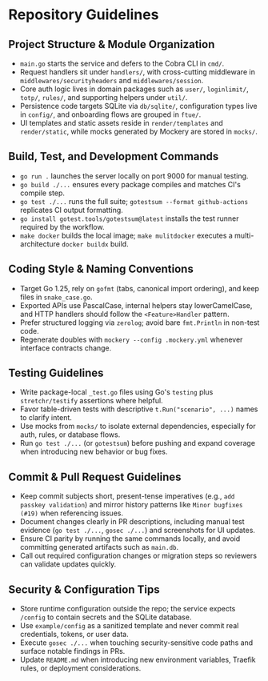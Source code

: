 # Repository Guidelines

## Project Structure & Module Organization
- `main.go` starts the service and defers to the Cobra CLI in `cmd/`.
- Request handlers sit under `handlers/`, with cross-cutting middleware in `middlewares/securityheaders` and `middlewares/session`.
- Core auth logic lives in domain packages such as `user/`, `loginlimit/`, `totp/`, `rules/`, and supporting helpers under `util/`.
- Persistence code targets SQLite via `db/sqlite/`, configuration types live in `config/`, and onboarding flows are grouped in `ftue/`.
- UI templates and static assets reside in `render/templates` and `render/static`, while mocks generated by Mockery are stored in `mocks/`.

## Build, Test, and Development Commands
- `go run .` launches the server locally on port 9000 for manual testing.
- `go build ./...` ensures every package compiles and matches CI's compile step.
- `go test ./...` runs the full suite; `gotestsum --format github-actions` replicates CI output formatting.
- `go install gotest.tools/gotestsum@latest` installs the test runner required by the workflow.
- `make docker` builds the local image; `make mulitdocker` executes a multi-architecture `docker buildx` build.

## Coding Style & Naming Conventions
- Target Go 1.25, rely on `gofmt` (tabs, canonical import ordering), and keep files in `snake_case.go`.
- Exported APIs use PascalCase, internal helpers stay lowerCamelCase, and HTTP handlers should follow the `<Feature>Handler` pattern.
- Prefer structured logging via `zerolog`; avoid bare `fmt.Println` in non-test code.
- Regenerate doubles with `mockery --config .mockery.yml` whenever interface contracts change.

## Testing Guidelines
- Write package-local `_test.go` files using Go's `testing` plus `stretchr/testify` assertions where helpful.
- Favor table-driven tests with descriptive `t.Run("scenario", ...)` names to clarify intent.
- Use mocks from `mocks/` to isolate external dependencies, especially for auth, rules, or database flows.
- Run `go test ./...` (or `gotestsum`) before pushing and expand coverage when introducing new behavior or bug fixes.

## Commit & Pull Request Guidelines
- Keep commit subjects short, present-tense imperatives (e.g., `add passkey validation`) and mirror history patterns like `Minor bugfixes (#19)` when referencing issues.
- Document changes clearly in PR descriptions, including manual test evidence (`go test ./...`, `gosec ./...`) and screenshots for UI updates.
- Ensure CI parity by running the same commands locally, and avoid committing generated artifacts such as `main.db`.
- Call out required configuration changes or migration steps so reviewers can validate updates quickly.

## Security & Configuration Tips
- Store runtime configuration outside the repo; the service expects `/config` to contain secrets and the SQLite database.
- Use `example/config` as a sanitized template and never commit real credentials, tokens, or user data.
- Execute `gosec ./...` when touching security-sensitive code paths and surface notable findings in PRs.
- Update `README.md` when introducing new environment variables, Traefik rules, or deployment considerations.
